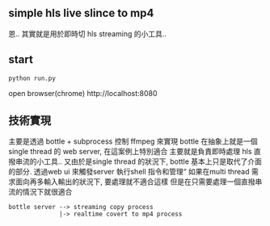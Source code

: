 simple hls live slince to mp4
---

恩.. 其實就是用於即時切 hls streaming 的小工具..



start 
---
```
python run.py
```

open browser(chrome) 
http://localhost:8080


技術實現
---
主要是透過 bottle + subprocess 控制 ffmpeg 來實現
bottle 在抽象上就是一個single thread 的 web server, 在這案例上特別適合
主要就是負責即時處理 hls 直撥串流的小工具.. 
又由於是single thread 的狀況下, bottle 基本上只是取代了介面的部分. 
透過web ui 來觸發server 執行shell 指令和管理“
如果在multi thread 需求面向再多輸入輸出的狀況下, 要處理就不適合這樣
但是在只需要處理一個直撥串流的情況下就很適合
```
bottle server --> streaming copy process
              |-> realtime covert to mp4 process 
```
